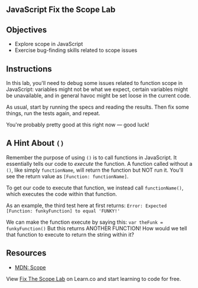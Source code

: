 JavaScript Fix the Scope Lab
---

## Objectives

- Explore scope in JavaScript
- Exercise bug-finding skills related to scope issues

## Instructions

In this lab, you'll need to debug some issues related to function scope in JavaScript: variables might not be what we expect, certain variables might be unavailable, and in general havoc might be set loose in the current code.

As usual, start by running the specs and reading the results. Then fix some things, run the tests again, and repeat.

You're probably pretty good at this right now — good luck!

## A Hint About `()`

Remember the purpose of using `()` is to call functions in JavaScript. It essentially tells our code to *execute* the function. A function called without a `()`, like simply `functionName`, will return the function but NOT run it. You'll see the return value as `[Function: functionName]`.

To get our code to execute that function, we instead call `functionName()`, which executes the code within that function.

As an example, the third test here at first returns: `Error: Expected [Function: funkyFunction] to equal 'FUNKY!'`

We can make the function execute by saying this:
`var theFunk = funkyFunction()` But this returns ANOTHER FUNCTION! How would we tell that function to execute to return the string within it?

## Resources

- [MDN: Scope](https://developer.mozilla.org/en-US/docs/Glossary/Scope)

<p class='util--hide'>View <a href='https://learn.co/lessons/javascript-fix-the-scope-lab'>Fix The Scope Lab</a> on Learn.co and start learning to code for free.</p
      expect(window.yourAnimal()).toEqual('cat')
    })
     it('does not hard-code the answer', function() {
      expect(window.yourAnimal.toString()).toNotContain("return 'cat'")
    })
   })
   describe('add2(n)', function() {
@@ -24,12 +26,15 @@ describe('Fix the Scope', function() {
    })
  })
   describe('funkyFunction()', function() {
    it('returns a function', function() {
      expect(typeof window.funkyFunction()).toEqual('function')
    })
   })
   describe('theFunk', function() {
    it('is "FUNKY!"', function() {
      expect(window.theFunk).toEqual('FUNKY!')
